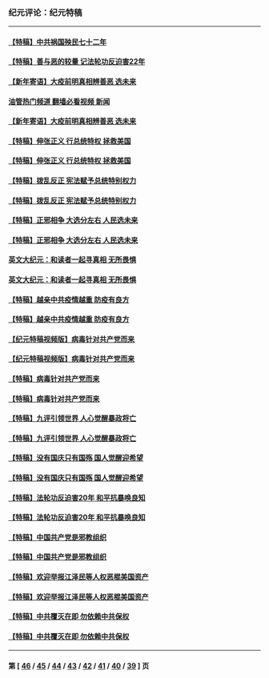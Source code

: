 ### 纪元评论：纪元特稿
---
#### [【特稿】中共祸国殃民七十二年](../../pages/nsc424/n13272607.md?04150330) 
#### [【特稿】善与恶的较量 记法轮功反迫害22年](../../pages/nsc424/n13086597.md?04150330) 
#### [【新年寄语】大疫前明真相辨善恶 选未来](../../pages/nsc424/n12660855.md?04150330) 
#### [油管热门频道 翻墙必看视频 新闻](ok?04150330)
#### [【新年寄语】大疫前明真相辨善恶 选未来](../../pages/nsc424/n12660855.md?04150330) 
#### [【特稿】伸张正义 行总统特权 拯救美国](../../pages/nsc424/n12616806.md?04150330) 
#### [【特稿】伸张正义 行总统特权 拯救美国](../../pages/nsc424/n12616806.md?04150330) 
#### [【特稿】拨乱反正 宪法赋予总统特别权力](../../pages/nsc424/n12598306.md?04150330) 
#### [【特稿】拨乱反正 宪法赋予总统特别权力](../../pages/nsc424/n12598306.md?04150330) 
#### [【特稿】正邪相争 大选分左右 人民选未来](../../pages/nsc424/n12545208.md?04150330) 
#### [【特稿】正邪相争 大选分左右 人民选未来](../../pages/nsc424/n12545208.md?04150330) 
#### [英文大纪元：和读者一起寻真相 无所畏惧](../../pages/nsc424/n12542027.md?04150330) 
#### [英文大纪元：和读者一起寻真相 无所畏惧](../../pages/nsc424/n12542027.md?04150330) 
#### [【特稿】越亲中共疫情越重 防疫有良方](../../pages/nsc424/n12042989.md?04150330) 
#### [【特稿】越亲中共疫情越重 防疫有良方](../../pages/nsc424/n12042989.md?04150330) 
#### [【纪元特稿视频版】病毒针对共产党而来](../../pages/nsc424/n11977328.md?04150330) 
#### [【纪元特稿视频版】病毒针对共产党而来](../../pages/nsc424/n11977328.md?04150330) 
#### [【特稿】病毒针对共产党而来](../../pages/nsc424/n11928818.md?04150330) 
#### [【特稿】病毒针对共产党而来](../../pages/nsc424/n11928818.md?04150330) 
#### [【特稿】九评引领世界 人心觉醒暴政将亡](../../pages/nsc424/n11660496.md?04150330) 
#### [【特稿】九评引领世界 人心觉醒暴政将亡](../../pages/nsc424/n11660496.md?04150330) 
#### [【特稿】没有国庆只有国殇 国人觉醒迎希望](../../pages/nsc424/n11549354.md?04150330) 
#### [【特稿】没有国庆只有国殇 国人觉醒迎希望](../../pages/nsc424/n11549354.md?04150330) 
#### [【特稿】法轮功反迫害20年 和平抗暴唤良知](../../pages/nsc424/n11389135.md?04150330) 
#### [【特稿】法轮功反迫害20年 和平抗暴唤良知](../../pages/nsc424/n11389135.md?04150330) 
#### [【特稿】中国共产党是邪教组织](../../pages/nsc424/n11355551.md?04150330) 
#### [【特稿】中国共产党是邪教组织](../../pages/nsc424/n11355551.md?04150330) 
#### [【特稿】欢迎举报江泽民等人权恶棍美国资产](../../pages/nsc424/n11303040.md?04150330) 
#### [【特稿】欢迎举报江泽民等人权恶棍美国资产](../../pages/nsc424/n11303040.md?04150330) 
#### [【特稿】中共覆灭在即 勿依赖中共保权](../../pages/nsc424/n11278510.md?04150330) 
#### [【特稿】中共覆灭在即 勿依赖中共保权](../../pages/nsc424/n11278510.md?04150330) 

---
#### 第 [ [46](./46.md?04150330) / [45](./45.md?04150330) / [44](./44.md?04150330) / [43](./43.md?04150330) / [42](./42.md?04150330) / [41](./41.md?04150330) / [40](./40.md?04150330) / [39](./39.md?04150330) ] 页

